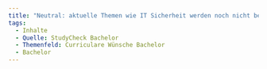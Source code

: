 ```yaml
---
title: "Neutral: aktuelle Themen wie IT Sicherheit werden noch nicht behandelt"
tags:
  - Inhalte
  - Quelle: StudyCheck Bachelor
  - Themenfeld: Curriculare Wünsche Bachelor
  - Bachelor
---
```

